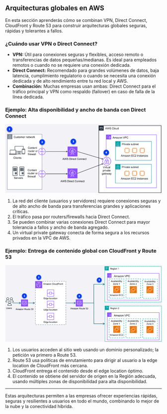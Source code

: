 ## Arquitecturas globales en AWS

En esta sección aprenderás cómo se combinan VPN, Direct Connect, CloudFront y Route 53 para construir arquitecturas globales seguras, rápidas y tolerantes a fallos.

### ¿Cuándo usar VPN o Direct Connect?

- **VPN:** Útil para conexiones seguras y flexibles, acceso remoto o transferencias de datos pequeñas/medianas. Es ideal para empleados remotos o cuando no se requiere una conexión dedicada.
- **Direct Connect:** Recomendado para grandes volúmenes de datos, baja latencia, cumplimiento regulatorio o cuando se necesita una conexión dedicada y de alto rendimiento entre tu red local y AWS.
- **Combinación:** Muchas empresas usan ambas: Direct Connect para el tráfico principal y VPN como respaldo (failover) en caso de falla de la línea dedicada.

### Ejemplo: Alta disponibilidad y ancho de banda con Direct Connect

![Direct Connect failover](../images/direct-connect-failover.png)

1. La red del cliente (usuarios y servidores) requiere conexiones seguras y de alto ancho de banda para transferencias grandes y aplicaciones críticas.
2. El tráfico pasa por routers/firewalls hacia Direct Connect.
3. Se pueden combinar varias conexiones Direct Connect para mayor tolerancia a fallos y ancho de banda agregado.
4. Un virtual private gateway conecta de forma segura a los recursos privados en la VPC de AWS.

### Ejemplo: Entrega de contenido global con CloudFront y Route 53

![Entrega de contenido global](../images/delivering-content-globally.png)

1. Los usuarios acceden al sitio web usando un dominio personalizado; la petición va primero a Route 53.
2. Route 53 usa políticas de enrutamiento para dirigir al usuario a la edge location de CloudFront más cercana.
3. CloudFront entrega el contenido desde el edge location óptimo.
4. El contenido se obtiene del servidor de origen en la Región adecuada, usando múltiples zonas de disponibilidad para alta disponibilidad.

---

Estas arquitecturas permiten a las empresas ofrecer experiencias rápidas, seguras y resilientes a usuarios en todo el mundo, combinando lo mejor de la nube y la conectividad híbrida.

